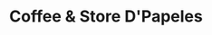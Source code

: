 ---
title: "Coffee & Store D'Papeles"
url: /quito/coffee-y-store-dpapeles/
shop: material de oficina
---